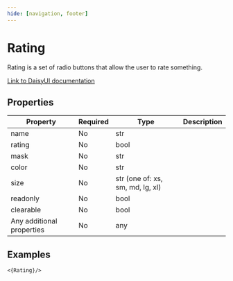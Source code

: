 ```yaml
---
hide: [navigation, footer]
---
```

# Rating

Rating is a set of radio buttons that allow the user to rate something.

[Link to DaisyUI documentation](https://daisyui.com/components/rating/)


## Properties

| Property | Required | Type | Description |
|----------|----------|------|-------------|
|name|No|str||
|rating|No|bool||
|mask|No|str||
|color|No|str||
|size|No|str (one of: xs, sm, md, lg, xl)||
|readonly|No|bool||
|clearable|No|bool||
|Any additional properties|No|any||

## Examples

```
<{Rating}/>
```